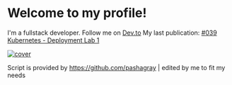 # Welcome to my profile!
I'm a fullstack developer. Follow me on [Dev.to](https://dev.to/elkhatibomar)
My last publication:
[#039 Kubernetes - Deployment Lab 1](https://dev.to/elkhatibomar/039-kubernetes-deployment-lab-1-1mn4)

[![cover](https://res.cloudinary.com/practicaldev/image/fetch/s--Da_T-LSy--/c_imagga_scale,f_auto,fl_progressive,h_420,q_auto,w_1000/https://res.cloudinary.com/practicaldev/image/fetch/s--mHWRiO_k--/c_imagga_scale%2Cf_auto%2Cfl_progressive%2Ch_420%2Cq_auto%2Cw_1000/https://dev-to-uploads.s3.amazonaws.com/i/puysb62115nfzvydyzcw.png)](https://dev.to/elkhatibomar/039-kubernetes-deployment-lab-1-1mn4)



Script is provided by https://github.com/pashagray | edited by me to fit my needs
